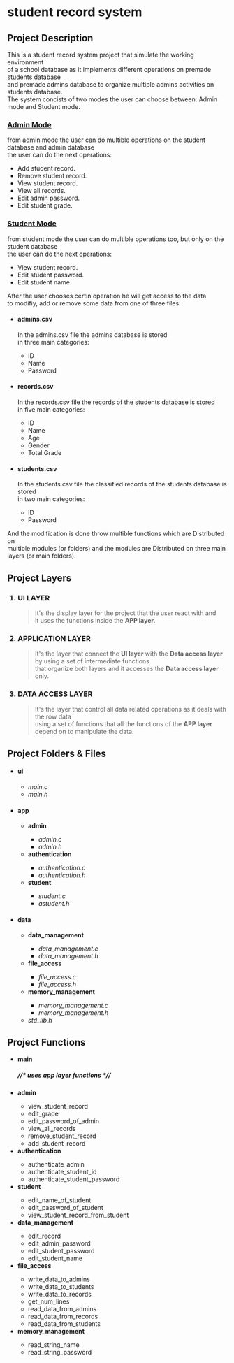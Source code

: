 # student record system

## Project Description
<p>This is a student record system project that simulate the working environment <br>
of a school database as it implements different operations on premade students database<br>
and premade admins database to organize multiple admins activities on students database.<br>
The system concists of two modes the user can choose between: Admin mode and Student mode.</p>
<h3><u>Admin Mode</u></h3>
<p>from admin mode the user can do multible operations on the student database and admin database<br>
the user can do the next operations:<br>
<ul>
 <li>Add student record.</li>
 <li>Remove student record.</li>
 <li>View student record.</li>
 <li>View all records.</li>
 <li>Edit admin password.</li>
 <li>Edit student grade.</li>
</ul>
</p>
<h3><u>Student Mode</u></h3>
<p>from student mode the user can do multible operations too, but only on the student database <br>
the user can do the next operations:<bt>
<ul> 
 <li>View student record.</li>
 <li>Edit student password.</li>
 <li>Edit student name.</li>
</ul>
</p>
<p>After the user chooses certin operation he will get access to the data <br>to modifiy, add or remove some data from one of three files: <br>
<ul>
 <h4><li>admins.csv</li></h4>
  <p>  In the admins.csv file the admins database is stored <br>
    in three main categories: <br>
    <ul>
     <li>ID</li>
     <li>Name</li>
     <li>Password</li>
    </ul>
    </p>
 <h4><li>records.csv</li></h4>
  <p>  In the records.csv file the records of the students database is stored <br>
    in five main categories: <br>
    <ul>
     <li>ID</li>
     <li>Name</li>
     <li>Age</li>
     <li>Gender</li>
     <li>Total Grade</li>
    </ul>
  </p>
 <h4><li>students.csv</li></h4>
  <p>  In the students.csv file the classified records of the students database is stored <br>
    in two main categories: <br>
    <ul>
     <li>ID</li>
     <li>Password</li>
    </ul>
  </p>
</ul>
And the modification is done throw multible functions which are Distributed on <br>
multible modules (or folders) and the modules are Distributed on three main layers (or main folders).
</p>

## Project Layers

<ol>
<h3><li>UI LAYER</li></h3>
<blockquote>
<p>It's the display layer for the project that the user react with and <br>
it uses the functions inside the <strong>APP layer</strong>.</p>
</blockquote>
<h3><li>APPLICATION LAYER</li></h3>
<blockquote>
<p>It's the layer that connect the <strong>UI layer</strong> with the <strong>Data access layer</strong>
by using a set of intermediate functions <br>that organize both layers and it accesses the <strong>Data access layer</strong> only.</p>
</blockquote>
<h3><li>DATA ACCESS LAYER</li></h3>
<blockquote>
<p>It's the layer that control all data related operations as it deals with the row data <br>
using a set of functions that all the functions of the <strong>APP layer</strong> <br>
depend on to manipulate the data.</p>
</blockquote>
</ol>

## Project Folders & Files

<ul>
 <h4><li>ui</li></h4>
  <ul>
   <li><em>main.c</em></li>
   <li><em>main.h</em></li>
  </ul>
 <h4><li>app</li></h4>
  <ul>
   <li><strong>admin</strong></li>
    <ul>
     <li><em>admin.c</em></li>
     <li><em>admin.h</em></li>
    </ul>
   <li><strong>authentication</strong></li>
    <ul>
     <li><em>authentication.c</em></li>
     <li><em>authentication.h</em></li>
    </ul>
   <li><strong>student</strong></li>
    <ul>
     <li><em>student.c</em></li>
     <li><em>astudent.h</em></li>
    </ul>
  </ul>
 <h4><li>data</li></h4>
  <ul>
   <li><strong>data_management</strong></li>
    <ul>
     <li><em>data_management.c</em></li>
     <li><em>data_management.h</em></li>
    </ul>
   <li><strong>file_access</strong></li>
    <ul>
     <li><em>file_access.c</em></li>
     <li><em>file_access.h</em></li>
    </ul>
   <li><strong>memory_management</strong></li>
    <ul>
     <li><em>memory_management.c</em></li>
     <li><em>memory_management.h</em></li>
    </ul>
   <li><em>std_lib.h</em></li>
  </ul>
</ul>

## Project Functions

<ul>
 <strong><li>main<br></li></strong>
 <h5> //* uses <strong>app layer</strong> functions *//</h5>
 <strong><li>admin</li></strong>
  <ul>
   <li>view_student_record</li>
   <li>edit_grade</li>
   <li>edit_password_of_admin</li>
   <li>view_all_records</li>
   <li>remove_student_record</li>
   <li>add_student_record</li>
  </ul>
 <strong><li>authentication</li></strong>
  <ul>
   <li>authenticate_admin</li>
   <li>authenticate_student_id</li>
   <li>authenticate_student_password</li>
  </ul>
 <strong><li>student</li></strong>
  <ul>
   <li>edit_name_of_student</li>
   <li>edit_password_of_student</li>
   <li>view_student_record_from_student</li>
  </ul>
 <strong><li>data_management</li></strong>
  <ul>
   <li>edit_record</li>
   <li>edit_admin_password</li>
   <li>edit_student_password</li>
   <li>edit_student_name</li>
  </ul>
 <strong><li>file_access</li></strong>
  <ul>
   <li>write_data_to_admins</li>
   <li>write_data_to_students</li>
   <li>write_data_to_records</li>
   <li>get_num_lines</li>
   <li>read_data_from_admins</li>
   <li>read_data_from_records</li>
   <li>read_data_from_students</li>
  </ul>
 <strong><li>memory_management</li></strong>
  <ul>
   <li>read_string_name</li>
   <li>read_string_password</li>
  </ul>
</ul>